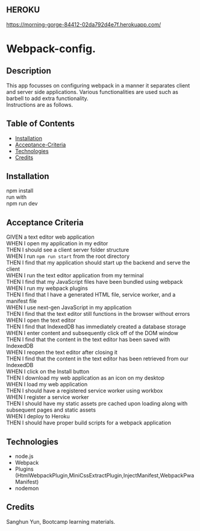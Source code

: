 ## HEROKU
https://morning-gorge-84412-02da792d4e7f.herokuapp.com/
# Webpack-config.

## Description

This app focusses on configuring webpack in a manner it separates client and server side applications.
Various functionalities are used such as barbell to add extra functionality.
<br />
Instructions are as follows.
<br />

## Table of Contents 
- [Installation](#installation)
- [Acceptance-Criteria](#Acceptance-Criteria)
- [Technologies](#technologies)
- [Credits](#credits)

## Installation

npm install
<br />
run with
<br />
npm run dev

## Acceptance Criteria

GIVEN a text editor web application<br />
WHEN I open my application in my editor<br />
THEN I should see a client server folder structure<br />
WHEN I run `npm run start` from the root directory<br />
THEN I find that my application should start up the backend and serve the client<br />
WHEN I run the text editor application from my terminal<br />
THEN I find that my JavaScript files have been bundled using webpack<br />
WHEN I run my webpack plugins<br />
THEN I find that I have a generated HTML file, service worker, and a manifest file<br />
WHEN I use next-gen JavaScript in my application<br />
THEN I find that the text editor still functions in the browser without errors<br />
WHEN I open the text editor<br />
THEN I find that IndexedDB has immediately created a database storage<br />
WHEN I enter content and subsequently click off of the DOM window<br />
THEN I find that the content in the text editor has been saved with IndexedDB<br />
WHEN I reopen the text editor after closing it<br />
THEN I find that the content in the text editor has been retrieved from our IndexedDB<br />
WHEN I click on the Install button<br />
THEN I download my web application as an icon on my desktop<br />
WHEN I load my web application<br />
THEN I should have a registered service worker using workbox<br />
WHEN I register a service worker<br />
THEN I should have my static assets pre cached upon loading along with subsequent pages and static assets<br />
WHEN I deploy to Heroku<br />
THEN I should have proper build scripts for a webpack application<br />


## Technologies

- node.js
- Webpack
- Plugins
(HtmlWebpackPlugin,MiniCssExtractPlugin,InjectManifest,WebpackPwaManifest)
- nodemon


## Credits

Sanghun Yun,
Bootcamp learning materials.
